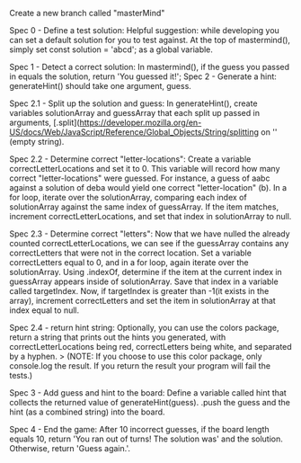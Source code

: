 Create a new branch called "masterMind"

Spec 0 - Define a test solution: Helpful suggestion: while developing you can set a default solution for you to test against. At the top of mastermind(), simply set const solution = 'abcd'; as a global variable.

Spec 1 - Detect a correct solution: In mastermind(), if the guess you passed in equals the solution, return 'You guessed it!'; Spec 2 - Generate a hint: generateHint() should take one argument, guess.

Spec 2.1 - Split up the solution and guess: In generateHint(), create variables solutionArray and guessArray that each split up passed in arguments, [.split](https://developer.mozilla.org/en-US/docs/Web/JavaScript/Reference/Global_Objects/String/splitting on '' (empty string).

Spec 2.2 - Determine correct "letter-locations": Create a variable correctLetterLocations and set it to 0. This variable will record how many correct "letter-locations" were guessed. For instance, a guess of aabc against a solution of deba would yield one correct "letter-location" (b). In a for loop, iterate over the solutionArray, comparing each index of solutionArray against the same index of guessArray. If the item matches, increment correctLetterLocations, and set that index in solutionArray to null.

Spec 2.3 - Determine correct "letters": Now that we have nulled the already counted correctLetterLocations, we can see if the guessArray contains any correctLetters that were not in the correct location. Set a variable correctLetters equal to 0, and in a for loop, again iterate over the solutionArray. Using .indexOf, determine if the item at the current index in guessArray appears inside of solutionArray. Save that index in a variable called targetIndex. Now, if targetIndex is greater than -1(it exists in the array), increment correctLetters and set the item in solutionArray at that index equal to null.

Spec 2.4 - return hint string: Optionally, you can use the colors package, return a string that prints out the hints you generated, with correctLetterLocations being red, correctLetters being white, and separated by a hyphen. > (NOTE: If you choose to use this color package, only console.log the result. If you return the result your program will fail the tests.)

Spec 3 - Add guess and hint to the board: Define a variable called hint that collects the returned value of generateHint(guess). .push the guess and the hint (as a combined string) into the board.

Spec 4 - End the game: After 10 incorrect guesses, if the board length equals 10, return 'You ran out of turns! The solution was' and the solution. Otherwise, return 'Guess again.'.


